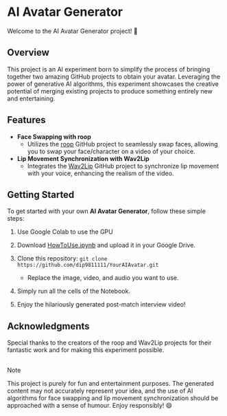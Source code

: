 
# AI Avatar Generator

Welcome to the AI Avatar Generator project! 🤖

## Overview
This project is an AI experiment born to simplify the process of bringing together two amazing GitHub projects to obtain your avatar. 
Leveraging the power of generative AI algorithms, this experiment showcases the creative potential of merging existing projects to produce something entirely new and entertaining.

## Features
* **Face Swapping with roop**
    * Utilizes the [roop](https://github.com/s0md3v/roop) GitHub project to seamlessly swap faces, allowing you to swap your face/character on a video of your choice.
* **Lip Movement Synchronization with Wav2Lip**
    * Integrates the [Wav2Lip](https://github.com/Rudrabha/Wav2Lip)   GitHub project to synchronize lip movement with your voice, enhancing the realism of the video.

## Getting Started
To get started with your own **AI Avatar Generator**, follow these simple steps:

1. Use Google Colab to use the GPU

2. Download [HowToUse.ipynb](https://github.com/dip9811111/YourAIAvatar/blob/main/HowToUse.ipynb) and upload it in your Google Drive.

3. Clone this repository: 
```git clone https://github.com/dip9811111/YourAIAvatar.git```
    * Replace the image, video, and audio you want to use.

5. Simply run all the cells of the Notebook.

6. Enjoy the hilariously generated post-match interview video!

## Acknowledgments
Special thanks to the creators of the roop and Wav2Lip projects for their fantastic work and for making this experiment possible.

## 
> [!NOTE]
> This project is purely for fun and entertainment purposes. The generated content may not accurately represent your idea, and the use of AI algorithms for face swapping and lip movement synchronization should be approached with a sense of humour. Enjoy responsibly! 😄
